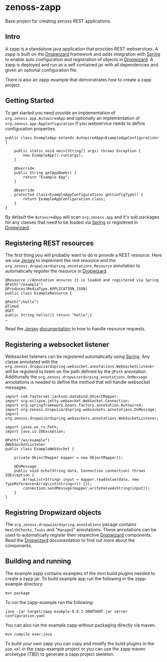 zenoss-zapp
===========

Base project for creating zenoss REST applications.

Intro
----
A zapp is a standalone java application that provides REST webservices. A zapp is built on the
[Dropwizard][1] framework and adds integration with [Spring][2] to enable
auto configuration and registration of objects in [Dropwizard][1]. A zapp is deployed and run as a self contained jar with all dependencies and given an optional configuration file.

There is also an zapp-example that demonstrates how to create a zapp project.

Getting Started
---
To get started you need provide an implementation of `org.zenoss.app.AutowiredApp` and optionally an implementation of `org.zenoss.app.AppConfiguration` if you webservice needs to define configuration properties.

	public class ExampleApp extends AutowiredApp<ExampleAppConfiguration> {

    	public static void main(String[] args) throws Exception {
        	new ExampleApp().run(args);
    	}

	    @Override
    	public String getAppName() {
        	return "Example App";
    	}

	    @Override
    	protected Class<ExampleAppConfiguration> getConfigType() {
        	return ExampleAppConfiguration.class;
	    }
    }

By default the `AutowiredApp` will scan `org.zenoss.app` and it's sub packages for any classes that need to be loaded via [Spring][2] or registered in [Dropwizard][1].

Registering REST resources
---
The first thing you will probably want to do is provide a REST resource. Here we use [Jersey][3] to implement the rest resource and the `org.zenoss.dropwizardspring.annotations.Resource` annotation to automatically register the resource in [Dropwizard][1].

	@Resource //Annotation ensures it is loaded and registered via Spring
	@Path("/example")
	@Produces(MediaType.APPLICATION_JSON)
	public class ExampleResource {
	
	@Path("/hello")
    @Timed
    @GET
    public String hello(){ return "hello";}
	…

Read the [Jersey][3] [documentation](https://jersey.java.net/nonav/documentation/2.0/index.html) to how to handle resource requests.

Registering a websocket listener
---
Websocket listeners can be registered automatically using [Spring][2].  Any classe annotated with the `org.zenoss.dropwizardspring.websocket.annotations.WebSocketListener` will be registerd to listen on the path defined by the `@Path` annotation. Additionally the `org.zenoss.dropwizardsrping.annotations.OnMessage` annotations is needed to define the method that will handle websocket messages.

    import com.fasterxml.jackson.databind.ObjectMapper;
    import org.eclipse.jetty.websocket.WebSocket.Connection;
    import org.springframework.beans.factory.annotation.Autowired;
    import org.zenoss.dropwizardspring.websockets.annotations.OnMessage;
    import org.zenoss.dropwizardspring.websockets.annotations.WebSocketListener;

    import javax.ws.rs.Path;
    import java.io.IOException;

    @Path("/ws/example")
    @WebSocketListener
    public class ExampleWebSocket {

        private ObjectMapper mapper = new ObjectMapper();

        @OnMessage
        public void echo(String data, Connection connection) throws IOException {
            ArrayList<String> input = mapper.readValue(data, new TypeReference<ArrayList<String>>() {});
            connection.sendMessage(mapper.writeValueAsString(input));
        }
    }

Registring Dropwizard objects
---
The `org.zenoss.dropwizardspring.annotations` pacage contains `HealthChecks`, `Tasks` and "`Managed`" annotations. These annotations can be used to automatically register their respective [Dropwizard][1] components.  Read the [Dropwizard][1] documentation to find out more about the components.

Building and running
---
The example zapp contains examples of the mvn build plugins needed to create a zapp jar.  To build example app run the following in the zapp-example directory:
	
	mvn package

To run the zapp-example run the following:

	java -jar target/zapp-example-0.0.1-SNAPSHOT.jar server configuration.yaml
	

You can also run the example zapp without packaging directly via maven.

	mvn compile exec:java

To build your own zapp you can copy and modify the build plugins in the `pom.xml` in the zapp-example project or you can use the zapp maven archetype (TBD) to generate a zapp project skeleton.



[1]: http://dropwizard.codahale.com/
[2]: http://www.springsource.org/
[3]: https://jersey.java.net/
